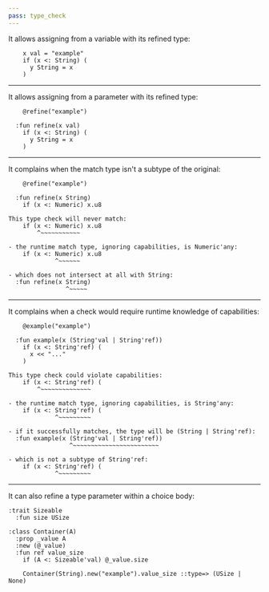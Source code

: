 ```yaml
---
pass: type_check
---
```


It allows assigning from a variable with its refined type:

```mare
    x val = "example"
    if (x <: String) (
      y String = x
    )
```

---

It allows assigning from a parameter with its refined type:

```mare
    @refine("example")

  :fun refine(x val)
    if (x <: String) (
      y String = x
    )
```

---

It complains when the match type isn't a subtype of the original:

```mare
    @refine("example")

  :fun refine(x String)
    if (x <: Numeric) x.u8
```
```error
This type check will never match:
    if (x <: Numeric) x.u8
        ^~~~~~~~~~~~

- the runtime match type, ignoring capabilities, is Numeric'any:
    if (x <: Numeric) x.u8
             ^~~~~~~

- which does not intersect at all with String:
  :fun refine(x String)
                ^~~~~~
```

---

It complains when a check would require runtime knowledge of capabilities:

```mare
    @example("example")

  :fun example(x (String'val | String'ref))
    if (x <: String'ref) (
      x << "..."
    )
```
```error
This type check could violate capabilities:
    if (x <: String'ref) (
        ^~~~~~~~~~~~~~~

- the runtime match type, ignoring capabilities, is String'any:
    if (x <: String'ref) (
             ^~~~~~~~~~

- if it successfully matches, the type will be (String | String'ref):
  :fun example(x (String'val | String'ref))
                 ^~~~~~~~~~~~~~~~~~~~~~~~~

- which is not a subtype of String'ref:
    if (x <: String'ref) (
             ^~~~~~~~~~
```

---

It can also refine a type parameter within a choice body:

```mare
:trait Sizeable
  :fun size USize

:class Container(A)
  :prop _value A
  :new (@_value)
  :fun ref value_size
    if (A <: Sizeable'val) @_value.size
```
```mare
    Container(String).new("example").value_size ::type=> (USize | None)
```
